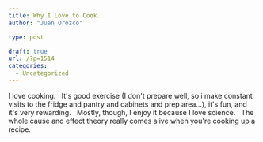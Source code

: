 ```yaml
---
title: Why I Love to Cook.
author: "Juan Orozco"

type: post

draft: true
url: /?p=1514
categories:
  - Uncategorized
---
```


I love cooking.   It's good exercise (I don't prepare well, so i make constant visits to the fridge and pantry and cabinets and prep area...), it's fun, and it's very rewarding.   Mostly, though, I enjoy it because I love science.   The whole cause and effect theory really comes alive when you're cooking up a recipe.

